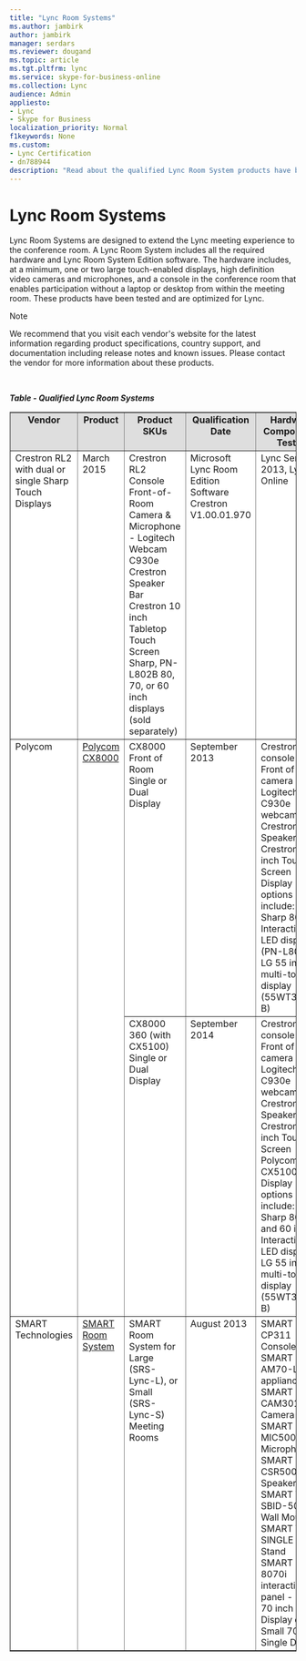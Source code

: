 ```yaml
---
title: "Lync Room Systems"
ms.author: jambirk
author: jambirk
manager: serdars
ms.reviewer: dougand
ms.topic: article
ms.tgt.pltfrm: lync
ms.service: skype-for-business-online
ms.collection: Lync
audience: Admin
appliesto:
- Lync
- Skype for Business
localization_priority: Normal
f1keywords: None
ms.custom:
- Lync Certification
- dn788944
description: "Read about the qualified Lync Room System products have been tested and are optimized for Lync."
---
```


#  Lync Room Systems

Lync Room Systems are designed to extend the Lync meeting experience to the conference room. A Lync Room System includes all the required hardware and Lync Room System Edition software. The hardware includes, at a minimum, one or two large touch-enabled displays, high definition video cameras and microphones, and a console in the conference room that enables participation without a laptop or desktop from within the meeting room. These products have been tested and are optimized for Lync.

> [!NOTE]
> We recommend that you visit each vendor's website for the latest information regarding product specifications, country support, and documentation including release notes and known issues. Please contact the vendor for more information about these products.
<br/>

***Table - Qualified Lync Room Systems***

<table border="1" cellpadding="5" cellspacing="" class="grid" style="border-collapse:collapse;background-color:white;" width="100%" xmlns="http://www.w3.org/1999/xhtml">
	<colgroup>
		<col />
		<col />
		<col width="200" />
		<col />
		<col width="400" />
		<col />
		<col />
		<col width="350" />
	</colgroup>
	<tr bgcolor="#DEDEDE">
		<td align="center" valign="top"><strong>Vendor</strong></td>
		<td align="center" valign="top"><strong>Product</strong></td>
		<td align="center" valign="top"><strong>Product SKUs</strong></td>
		<td align="center" valign="top"><strong>Qualification Date</strong></td>
		<td align="center" valign="top"><strong>Hardware Components Tested</strong></td>
		<td align="center" valign="top"><strong>Firmware Version Tested</strong></td>
		<td align="center" valign="top"><strong>Lync Server Version Supported</strong></td>
		<td align="center" valign="top"><strong>Documentation, Known Issues, Support</strong></td>
	</tr>
	<tbody>
		<tr align="left" valign="top">
			<td>Crestron RL2 with dual or single Sharp Touch Displays</td>
			<td>March 2015</td>
			<td>Crestron RL2 Console <br />Front-of-Room Camera &amp; Microphone - Logitech Webcam C930e <br />Crestron Speaker Bar <br />Crestron 10 inch Tabletop Touch Screen <br />Sharp, PN-L802B 80, 70, or 60 inch displays (sold separately)</td>
			<td>Microsoft Lync Room Edition Software<br /> Crestron V1.00.01.970</td>
			<td>Lync Server 2013, Lync Online</td>
			<td rowspan="6">
				<ul>
					<li><a href="https://support.microsoft.com/en-us/kb/3061980/">Article ID: 3061980 About the SCEP feature in April 2015 Update</a></li>
					<li><a href="https://support.microsoft.com/en-us/kb/3048567/">Article ID: 3048567 April 2015 Update Release Notes</a></li>
					<li><a href="https://support.microsoft.com/kb/2921197/en-us">Article ID: 2921197 User interface elements are not displayed when you restart Lync Room System</a></li>
					<li><a href="https://support.microsoft.com/kb/2926665/en-us">Article ID: 2926665 Lync Room System whiteboard drawing feature</a></li>
					<li><a href="https://support.microsoft.com/kb/2920614/en-us">Article ID: 2920614 - Lync Room System device cannot sign in automatically when a user restarts the device</a></li>
					<li><a href="https://support.microsoft.com/kb/2920616">Article ID: 2920616 - January 2014 Update</a></li>
					<li><a href="https://support.microsoft.com/kb/2933446">Article ID: 2933446 - March Update, using SCOM</a></li>
				</ul>
			</td>
<td></td>
<td></td>
		</tr>
		<tr align="left" valign="top">
			<td rowspan="2">Polycom</td>
			<td rowspan="2"><a href="http://www.polycom.com/products-services/products-for-microsoft/lync-optimized/cx8000.html" onclick="window.open(this.href);return false;" onkeypress="window.open(this.href);return false;" title="Polycom CX8000">Polycom CX8000</a></td>
			<td>CX8000 Front of Room Single or Dual Display</td>
			<td>September 2013</td>
			<td>Crestron RL2 console<br />Front of room camera - Logitech C930e webcam<br />Crestron Speaker<br />Crestron 10 inch Touch Screen<br />Display options include:<br />Sharp 80 inch Interactive LED display (PN-L802B), LG 55 inch multi-touch display (55WT30MS-B)</td>
			<td>Microsoft Lync Room Edition Software<br /> Crestron V1.00.01.970</td>
			<td>Lync Server 2013, Lync Online</td>
		</tr>
		<tr align="left" valign="top">
			<td>CX8000 360 (with CX5100) Single or Dual Display</td>
			<td>September 2014</td>
			<td>Crestron RL2 console <br />Front of room camera - Logitech C930e webcam <br />Crestron Speaker <br />Crestron 10 inch Touch Screen Polycom CX5100 <br />Display options include: <br />Sharp 80, 70, and 60 inch Interactive LED display, LG 55 inch multi-touch display (55WT30MS-B)</td>
			<td>Microsoft Lync Room Edition Software Crestron V1.00.11.066</td>
			<td>Lync Server 2013, Lync Online</td>
		</tr>
		<tr align="left" valign="top">
			<td>SMART Technologies</td>
			<td><a href="http://smarttech.com/us/Solutions/Business+Solutions/Solutions+for+Microsoft+Lync" onclick="window.open(this.href);return false;" onkeypress="window.open(this.href);return false;" title="SMART Room System">SMART Room System</a></td>
			<td>SMART Room System for Large  (SRS-Lync-L), or Small  (SRS-Lync-S) Meeting Rooms</td>
			<td>August 2013</td>
			<td>SMART CP311 Console<br /> SMART AM70-L Lync appliance<br /> SMART CAM301 Camera<br /> SMART MIC500 Table Microphone<br /> SMART CSR500 Speakers<br /> SMART WM-SBID-501 Wall Mount<br /> SMART WSK-SINGLE Wall Stand<br /> SMART Board 8070i interactive flat panel - Large 70 inch Dual Display or Small 70 inch Single Display</td>
			<td>Microsoft Lync Room Edition Software<br /> SMART V1.0.451.0</td>
			<td>Lync Server 2013, Lync Online</td>
		</tr>
	</tbody>
</table>
